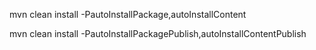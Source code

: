 mvn clean install -PautoInstallPackage,autoInstallContent

mvn clean install -PautoInstallPackagePublish,autoInstallContentPublish

